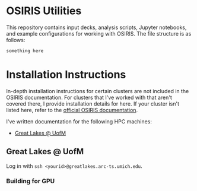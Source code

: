 # OSIRIS Utilities

This repository contains input decks, analysis scripts, Jupyter notebooks, and example configurations for working with OSIRIS. The file structure is as follows:

```bash
something here
```

# Installation Instructions
In-depth installation instructions for certain clusters are not included in the OSIRIS documentation. For clusters that I've worked with that aren't covered there, I provide installation details for here. If your cluster isn't listed here, refer to the [official OSIRIS documentation]().

I've written documentation for the following HPC machines:

- [Great Lakes @ UofM](#great-lakes--uofm)

## Great Lakes @ UofM
Log in with ```ssh <yourid>@greatlakes.arc-ts.umich.edu```.

### Building for GPU
